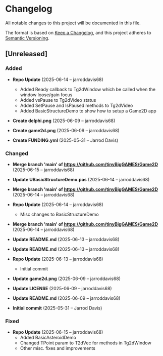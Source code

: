 # Changelog

All notable changes to this project will be documented in this file.

The format is based on [Keep a Changelog](https://keepachangelog.com/en/1.0.0/),
and this project adheres to [Semantic Versioning](https://semver.org/spec/v2.0.0.html).

## [Unreleased]

### Added
- **Repo Update** (2025-06-14 – jarroddavis68)
  - Added Ready callback to Tg2dWindow which be called when the window loose/gain focus
  - Added vsPause to Tg2dVideo status
  - Added SetPause and IsPaused methods to Tg2dVideo
  - Added BasicStructureDemo to show how to setup a Game2D app

- **Create delphi.png** (2025-06-09 – jarroddavis68)

- **Create game2d.png** (2025-06-09 – jarroddavis68)

- **Create FUNDING.yml** (2025-05-31 – Jarrod Davis)


### Changed
- **Merge branch 'main' of https://github.com/tinyBigGAMES/Game2D** (2025-06-15 – jarroddavis68)

- **Update UBasicStructureDemo.pas** (2025-06-14 – jarroddavis68)

- **Merge branch 'main' of https://github.com/tinyBigGAMES/Game2D** (2025-06-14 – jarroddavis68)

- **Repo Update** (2025-06-14 – jarroddavis68)
  - Misc changes to BasicStructureDemo

- **Merge branch 'main' of https://github.com/tinyBigGAMES/Game2D** (2025-06-14 – jarroddavis68)

- **Update README.md** (2025-06-13 – jarroddavis68)

- **Update README.md** (2025-06-13 – jarroddavis68)

- **Repo Update** (2025-06-13 – jarroddavis68)
  - Initial commit

- **Update game2d.png** (2025-06-09 – jarroddavis68)

- **Update LICENSE** (2025-06-09 – jarroddavis68)

- **Update README.md** (2025-06-09 – jarroddavis68)

- **Initial commit** (2025-05-31 – Jarrod Davis)


### Fixed
- **Repo Update** (2025-06-15 – jarroddavis68)
  - Added BasicAsteroidDemo
  - Changed TPoint param to T2dVec for methods in Tg2dWindow
  - Other misc. fixes and improvements

